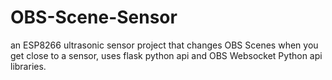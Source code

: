 # OBS-Scene-Sensor
an ESP8266 ultrasonic sensor project that changes OBS Scenes when you get close to a sensor, uses flask python api and OBS Websocket Python api libraries.

